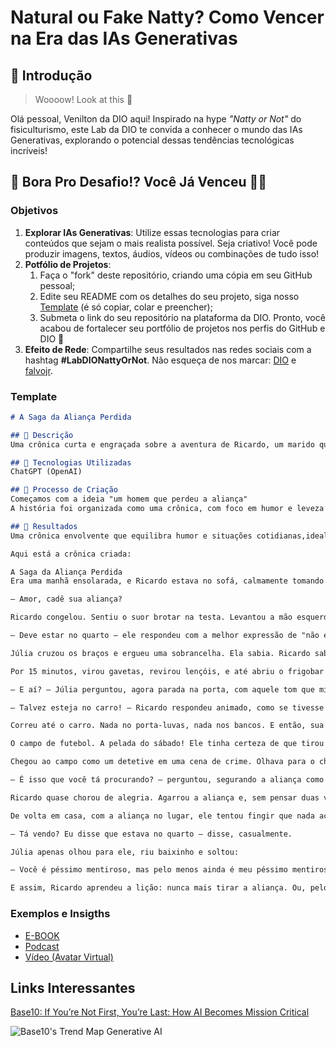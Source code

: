 # Natural ou Fake Natty? Como Vencer na Era das IAs Generativas

## 🚀 Introdução

> Woooow! Look at this 👀

Olá pessoal, Venilton da DIO aqui! Inspirado na hype _"Natty or Not"_ do fisiculturismo, este Lab da DIO te convida a conhecer o mundo das IAs Generativas, explorando o potencial dessas tendências tecnológicas incríveis!

## 🎯 Bora Pro Desafio!? Você Já Venceu 💪🤓

### Objetivos

1. **Explorar IAs Generativas**: Utilize essas tecnologias para criar conteúdos que sejam o mais realista possível. Seja criativo! Você pode produzir imagens, textos, áudios, vídeos ou combinações de tudo isso!
1. **Potfólio de Projetos**:
    1. Faça o "fork" deste repositório, criando uma cópia em seu GitHub pessoal;
    2. Edite seu README com os detalhes do seu projeto, siga nosso [Template](#template) (é só copiar, colar e preencher);
    3. Submeta o link do seu repositório na plataforma da DIO. Pronto, você acabou de fortalecer seu portfólio de projetos nos perfis do GitHub e DIO 🚀
1. **Efeito de Rede**: Compartilhe seus resultados nas redes sociais com a hashtag **#LabDIONattyOrNot**. Não esqueça de nos marcar: [DIO](https://www.linkedin.com/school/dio-makethechange) e [falvojr](https://www.linkedin.com/in/falvojr).

### Template

```markdown
# A Saga da Aliança Perdida

## 📒 Descrição
Uma crônica curta e engraçada sobre a aventura de Ricardo, um marido que perdeu a aliança. Um texto criado como parte de um projeto explorando as possibilidades das IAs generativas em produzir conteúdo leve e divertido.

## 🤖 Tecnologias Utilizadas
ChatGPT (OpenAI)

## 🧐 Processo de Criação
Começamos com a ideia "um homem que perdeu a aliança"
A história foi organizada como uma crônica, com foco em humor e leveza

## 🚀 Resultados
Uma crônica envolvente que equilibra humor e situações cotidianas,ideal para entreter e demonstrar a capacidade de IAs generativas na criação de textos narrativos.

Aqui está a crônica criada:

A Saga da Aliança Perdida
Era uma manhã ensolarada, e Ricardo estava no sofá, calmamente tomando seu café, quando sua esposa, Júlia, fez a pergunta que congelaria seu dia.

— Amor, cadê sua aliança?

Ricardo congelou. Sentiu o suor brotar na testa. Levantou a mão esquerda lentamente, como se esperasse que a aliança surgisse por mágica. Nada.

— Deve estar no quarto — ele respondeu com a melhor expressão de "não estou em pânico" que conseguiu fazer.

Júlia cruzou os braços e ergueu uma sobrancelha. Ela sabia. Ricardo sabia que ela sabia. Mas, mesmo assim, foi ao quarto.

Por 15 minutos, virou gavetas, revirou lençóis, e até abriu o frigobar do lado da cama. Porque, na mente de alguém em desespero, a aliança poderia estar em qualquer lugar.

— E aí? — Júlia perguntou, agora parada na porta, com aquele tom que mistura calma e ameaça.

— Talvez esteja no carro! — Ricardo respondeu animado, como se tivesse acabado de resolver um mistério global.

Correu até o carro. Nada no porta-luvas, nada nos bancos. E então, sua memória começou a trabalhar.

O campo de futebol. A pelada do sábado! Ele tinha certeza de que tirou a aliança pra "não arranhar a bola".

Chegou ao campo como um detetive em uma cena de crime. Olhava para o chão, revirava a grama sintética. Foi aí que o zelador se aproximou, segurando algo brilhante.

— É isso que você tá procurando? — perguntou, segurando a aliança como um troféu.

Ricardo quase chorou de alegria. Agarrou a aliança e, sem pensar duas vezes, colocou-a no dedo.

De volta em casa, com a aliança no lugar, ele tentou fingir que nada aconteceu.

— Tá vendo? Eu disse que estava no quarto — disse, casualmente.

Júlia apenas olhou para ele, riu baixinho e soltou:

— Você é péssimo mentiroso, mas pelo menos ainda é meu péssimo mentiroso.

E assim, Ricardo aprendeu a lição: nunca mais tirar a aliança. Ou, pelo menos, criar uma boa história de capa e espada caso a perdesse de novo.


```

### Exemplos e Insigths

- [E-BOOK](/exemplos/E-BOOK.md)
- [Podcast](/exemplos/PODCAST.md)
- [Vídeo (Avatar Virtual)](/exemplos/VIDEO.md)

## Links Interessantes

[Base10: If You’re Not First, You’re Last: How AI Becomes Mission Critical](https://base10.vc/post/generative-ai-mission-critical/)

![Base10's Trend Map Generative AI](https://github.com/digitalinnovationone/lab-natty-or-not/assets/730492/f4df26e8-f8f7-4419-8252-c69d73ea930c)
